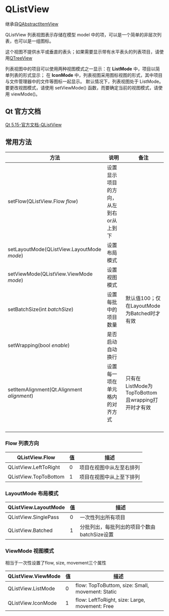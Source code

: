 # QListView

继承自[QAbstractItemView](../46-QAbstractItemView/00-QAbstractItemView-项目视图的抽象基类.md)

QListView 列表视图表示存储在模型 model 中的项，可以是一个简单的非层次列表，也可以是一组图标。

这个视图不提供水平或垂直的表头；如果需要显示带有水平表头的列表项目，请使用[QTreeView](../49-QTreeView/00-QTreeView-树视图.md)

列表视图中的项目可以使用两种视图模式之一显示：在 **ListMode** 中，项目以简单列表的形式显示； 在 **IconMode** 中，列表视图采用图标视图的形式，其中项目与文件管理器中的文件等图标一起显示。 默认情况下，列表视图处于 ListMode。 要更改视图模式，请使用 setViewMode() 函数，而要确定当前的视图模式，请使用 viewMode()。



## Qt 官方文档

[Qt 5.15-官方文档-QListView](https://doc.qt.io/qt-5.15/qlistview.html)



## 常用方法



| 方法                                       | 说明                                   | 备注                                              |
| ------------------------------------------ | -------------------------------------- | ------------------------------------------------- |
| setFlow(QListView.Flow *flow*)             | 设置显示项目的方向，从左到右or从上到下 |                                                   |
| setLayoutMode(QListView.LayoutMode *mode*) | 设置布局模式                           |                                                   |
| setViewMode(QListView.ViewMode *mode*)     | 设置视图模式                           |                                                   |
| setBatchSize(int *batchSize*)              | 设置每批中的项目数量                   | 默认值100；仅在LayoutMode为Batched时才有效        |
| setWrapping(bool *enable*)                 | 是否启动自动换行                       |                                                   |
| setItemAlignment(Qt.Alignment *alignment*) | 设置每一项在单元格内的对齐方式         | 只有在ListMode为TopToBottom且wrapping打开时才有效 |
|                                            |                                        |                                                   |
|                                            |                                        |                                                   |
|                                            |                                        |                                                   |
|                                            |                                        |                                                   |



### Flow 列表方向

| QListView.Flow        | 值   | 描述                     |
| --------------------- | ---- | ------------------------ |
| QListView.LeftToRight | 0    | 项目在视图中从左至右排列 |
| QListView.TopToBottom | 1    | 项目在视图中从上至下排列 |



### LayoutMode 布局模式

| QListView.LayoutMode | 值   | 描述                                        |
| -------------------- | ---- | ------------------------------------------- |
| QListView.SinglePass | 0    | 一次性列出所有项目                          |
| QListView.Batched    | 1    | 分批列出，每批列出的项目个数由batchSize设置 |



### ViewMode 视图模式

相当于一次性设置了flow, size, movement三个属性

| QListView.ViewMode | 值   | 描述                                             |
| ------------------ | ---- | ------------------------------------------------ |
| QListView.ListMode | 0    | flow: TopToButtom, size: Small, movement: Static |
| QListView.IconMode | 1    | flow: LeftToRight, size: Large, movement: Free   |

